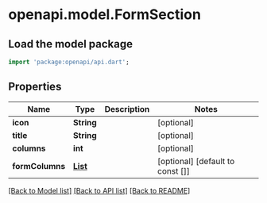 # openapi.model.FormSection

## Load the model package
```dart
import 'package:openapi/api.dart';
```

## Properties
Name | Type | Description | Notes
------------ | ------------- | ------------- | -------------
**icon** | **String** |  | [optional] 
**title** | **String** |  | [optional] 
**columns** | **int** |  | [optional] 
**formColumns** | [**List<FormColumn>**](FormColumn.md) |  | [optional] [default to const []]

[[Back to Model list]](../README.md#documentation-for-models) [[Back to API list]](../README.md#documentation-for-api-endpoints) [[Back to README]](../README.md)


